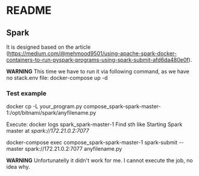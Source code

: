 # README

## Spark

It is designed based on the article (https://medium.com/@mehmood9501/using-apache-spark-docker-containers-to-run-pyspark-programs-using-spark-submit-afd6da480e0f).

**WARNING** This time we have to run it via following command, as we have no stack.env file: docker-compose up -d

### Test example

docker cp -L your_program.py compose_spark-spark-master-1:/opt/bitnami/spark/anyfilename.py

Execute:
docker logs spark_spark-master-1
Find sth like Starting Spark master at *spark://172.21.0.2:7077*

docker-compose exec compose_spark-spark-master-1 spark-submit --master spark://172.21.0.2:7077 anyfilename.py

**WARNING** Unfortunatelly it didn't work for me. I cannot execute the job, no idea why.